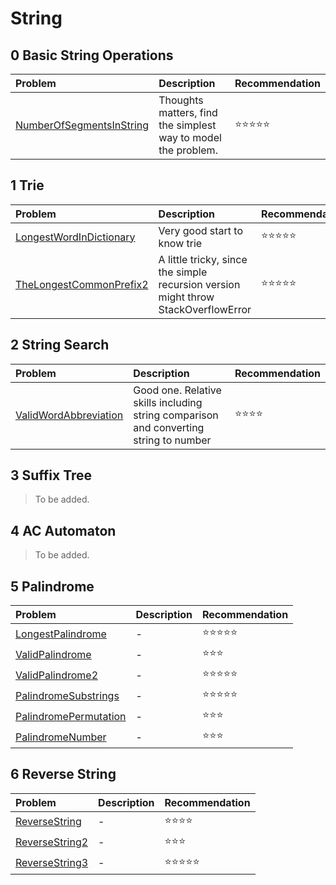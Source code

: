 # String

## 0 Basic String Operations

| Problem | Description | Recommendation |
|:--------|:------------|:---------------|
| [NumberOfSegmentsInString](https://www.lintcode.com/problem/number-of-segments-in-a-string/description) | Thoughts matters, find the simplest way to model the problem. | ⭐️️️⭐️️⭐️️️⭐️️️️⭐️️️️ |

## 1 Trie

| Problem | Description | Recommendation |
|:--------|:------------|:---------------|
| [LongestWordInDictionary](https://www.lintcode.com/problem/longest-word-in-dictionary/description) | Very good start to know trie | ⭐️️️⭐️️⭐️️️⭐️️️️⭐️️️️ |
| [TheLongestCommonPrefix2](https://www.lintcode.com/problem/the-longest-common-prefix-ii/description) | A little tricky, since the simple recursion version might throw StackOverflowError | ⭐️️️⭐️️⭐️️️⭐️️️️⭐️️️️ |

## 2 String Search

| Problem | Description | Recommendation |
|:--------|:------------|:---------------|
| [ValidWordAbbreviation](https://www.lintcode.com/problem/valid-word-abbreviation/description) | Good one. Relative skills including string comparison and converting string to number | ⭐️️️⭐️️⭐️️️⭐️️️️ |

## 3 Suffix Tree

> To be added.

## 4 AC Automaton

> To be added.

## 5 Palindrome

| Problem | Description | Recommendation |
|:--------|:------------|:---------------|
| [LongestPalindrome](https://www.lintcode.com/problem/longest-palindrome/description) | - | ⭐️️️⭐️️⭐️️️⭐️️️️⭐️️️️ |
| [ValidPalindrome](https://www.lintcode.com/problem/valid-palindrome/description) | - | ️️️⭐️️️⭐️️️️⭐️️️️ |
| [ValidPalindrome2](https://www.lintcode.com/problem/valid-palindrome-ii/description) | - | ⭐️️️⭐️️⭐️️️⭐️️️️⭐️️️️ |
| [PalindromeSubstrings](https://www.lintcode.com/problem/palindromic-substrings/description) | - | ⭐️️️⭐️️⭐️️️⭐️️️️⭐️️️️ |
| [PalindromePermutation](https://www.lintcode.com/problem/palindrome-permutation/description) | - | ⭐️️️⭐️️⭐️️️️ |
| [PalindromeNumber](https://www.lintcode.com/problem/palindrome-number/description) | - | ⭐️️️⭐️️⭐️️️️ |

## 6 Reverse String

| Problem | Description | Recommendation |
|:--------|:------------|:---------------|
| [ReverseString](https://www.lintcode.com/problem/reverse-string/description) | - | ⭐️️️⭐️️⭐️️️⭐️️️️️️️ |
| [ReverseString2](https://www.lintcode.com/problem/reverse-string-ii/description) | - | ⭐️️️⭐️️⭐️️️️️️️️️ |
| [ReverseString3](https://www.lintcode.com/problem/reverse-words-in-a-string-iii/description) | - | ⭐️️️⭐️️⭐️️️⭐️⭐️️️️️️️ |
